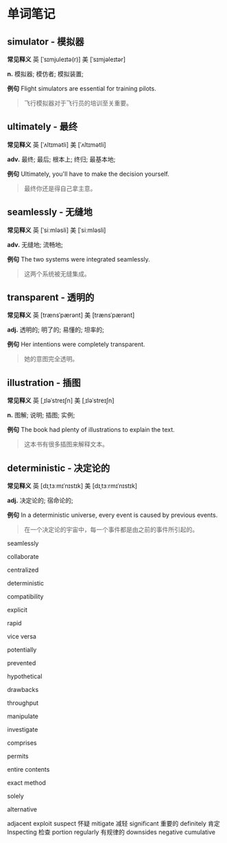 # 单词笔记

## simulator - 模拟器

**常见释义** 英 [ˈsɪmjuleɪtə(r)] 美 [ˈsɪmjəleɪtər]

**n.** 模拟器; 模仿者; 模拟装置;

**例句** Flight simulators are essential for training pilots.
> 飞行模拟器对于飞行员的培训至关重要。

## ultimately - 最终

**常见释义** 英 [ˈʌltɪmətli] 美 [ˈʌltɪmətli]

**adv.** 最终; 最后; 根本上; 终归; 最基本地;

**例句** Ultimately, you'll have to make the decision yourself.
> 最终你还是得自己拿主意。

## seamlessly - 无缝地

**常见释义** 英 [ˈsiːmləsli] 美 [ˈsiːmləsli]

**adv.** 无缝地; 流畅地;

**例句** The two systems were integrated seamlessly.
> 这两个系统被无缝集成。

## transparent - 透明的

**常见释义** 英 [trænsˈpærənt] 美 [trænsˈpærənt]

**adj.** 透明的; 明了的; 易懂的; 坦率的;

**例句** Her intentions were completely transparent.
> 她的意图完全透明。

## illustration - 插图

**常见释义** 英 [ˌɪləˈstreɪʃn] 美 [ˌɪləˈstreɪʃn]

**n.** 图解; 说明; 插图; 实例;

**例句** The book had plenty of illustrations to explain the text.
> 这本书有很多插图来解释文本。

## deterministic - 决定论的

**常见释义** 英 [dɪˌtɜːmɪˈnɪstɪk] 美 [dɪˌtɜːrmɪˈnɪstɪk]

**adj.** 决定论的; 宿命论的;

**例句** In a deterministic universe, every event is caused by previous events.
> 在一个决定论的宇宙中，每一个事件都是由之前的事件所引起的。

seamlessly

collaborate

centralized

deterministic

compatibility


explicit

rapid

vice versa

potentially

prevented

hypothetical

drawbacks

throughput

manipulate

investigate

comprises

permits

entire contents

exact method 

solely

alternative

adjacent
exploit
suspect 怀疑
mitigate 减轻
significant 重要的
definitely 肯定
Inspecting 检查
portion
regularly 有规律的
downsides 
negative
cumulative 